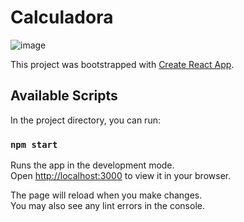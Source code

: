 # Calculadora

![image](https://user-images.githubusercontent.com/17839848/155038746-946209da-697b-48c8-a9f0-3d35fb3b3e57.png)


This project was bootstrapped with [Create React App](https://github.com/facebook/create-react-app).

## Available Scripts

In the project directory, you can run:

### `npm start`

Runs the app in the development mode.\
Open [http://localhost:3000](http://localhost:3000) to view it in your browser.

The page will reload when you make changes.\
You may also see any lint errors in the console.

